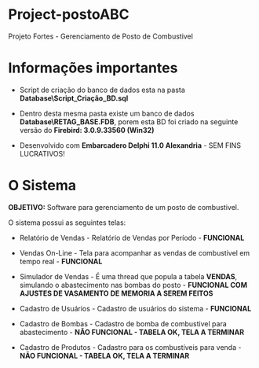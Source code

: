 # Project-postoABC
Projeto Fortes - Gerenciamento de Posto de Combustivel

# Informações importantes

* Script de criação do banco de dados esta na pasta **Database\Script_Criação_BD.sql**

* Dentro desta mesma pasta existe um banco de dados  **Database\RETAG_BASE.FDB**, porem esta BD foi criado na seguinte versão do **Firebird: 3.0.9.33560 (Win32)**

* Desenvolvido com **Embarcadero Delphi 11.0 Alexandria** - SEM FINS LUCRATIVOS!

# O Sistema

**OBJETIVO:** Software para gerenciamento de um posto de combustivel.

O sistema possui as seguintes telas:

* Relatório de Vendas - Relatório de Vendas por Período - **FUNCIONAL**
* Vendas On-Line - Tela para acompanhar as vendas de combustivel em tempo real - **FUNCIONAL**

* Simulador de Vendas - É uma thread que popula a tabela **VENDAS**, simulando o abastecimento nas bombas do posto - **FUNCIONAL COM AJUSTES DE VASAMENTO DE MEMORIA A SEREM FEITOS**

* Cadastro de Usuários - Cadastro de usuários do sistema - **FUNCIONAL**
* Cadastro de Bombas - Cadastro de bomba de combustivel para abastecimento - **NÃO FUNCIONAL - TABELA OK, TELA A TERMINAR**
* Cadastro de Produtos - Cadastro para os combustíveis para venda - **NÃO FUNCIONAL - TABELA OK, TELA A TERMINAR**

